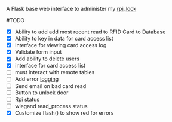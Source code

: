 A Flask base web interface to administer my [rpi_lock](https://github.com/chdsbd/rpi_lock)

#TODO
- [x] Ability to add add most recent read to RFID Card to Database
- [x] Ability to key in data for card access list
- [x] interface for viewing card access log
- [x] Validate form input
- [x] Add ability to delete users
- [x] interface for card access list
- [ ] must interact with remote tables
- [ ] Add error [logging](http://flask.pocoo.org/docs/0.10/errorhandling/#application-errors)
- [ ] Send email on bad card read
- [ ] Button to unlock door
- [ ] Rpi status
- [ ] wiegand read_process status
- [x] Customize flash() to show red for errors
